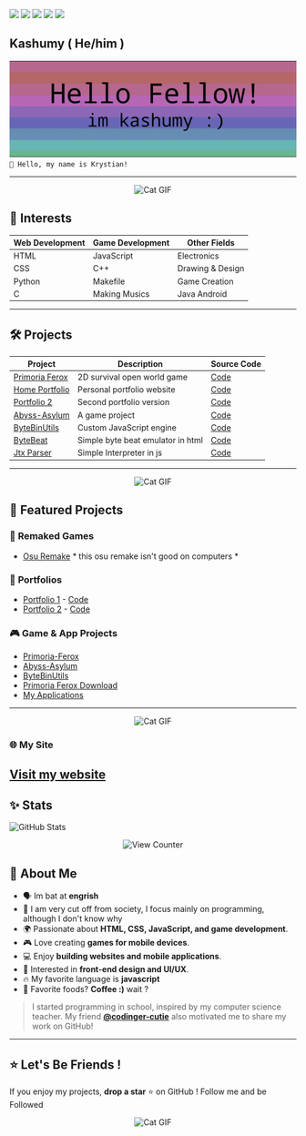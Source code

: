    

<img src="https://user-images.githubusercontent.com/74038190/213844263-a8897a51-32f4-4b3b-b5c2-e1528b89f6f3.png" width="50px" /> <img src="https://user-images.githubusercontent.com/74038190/213844263-a8897a51-32f4-4b3b-b5c2-e1528b89f6f3.png" width="50px" /> <img src="https://user-images.githubusercontent.com/74038190/213844263-a8897a51-32f4-4b3b-b5c2-e1528b89f6f3.png" width="50px" /> <img src="https://user-images.githubusercontent.com/74038190/213844263-a8897a51-32f4-4b3b-b5c2-e1528b89f6f3.png" width="50px" /> <img src="https://user-images.githubusercontent.com/74038190/213844263-a8897a51-32f4-4b3b-b5c2-e1528b89f6f3.png" width="50px" />
## Kashumy    ( He/him ) &nbsp;  

 
![Profile Banner](https://raw.githubusercontent.com/Kashumy/Kashumy/refs/heads/main/kashumy.gif)
```👋 Hello, my name is Krystian!```

---
<p align="center">
 <img src="https://i.pinimg.com/originals/3d/74/21/3d7421c1fffa6c599322c9757c6c3495.gif" alt="Cat GIF">  
    
</p>

## 🚀 Interests

| Web Development | Game Development | Other Fields |
|----------------|----------------|-------------|
| HTML | JavaScript | Electronics |
| CSS | C++ | Drawing & Design |
| Python | Makefile | Game Creation |
| C | Making Musics | Java Android|

---



## 🛠 Projects

| Project | Description | Source Code |
|---------|-------------|-------------|
| [Primoria Ferox](https://kashumy.github.io/Primoria-Ferox-Latest) | 2D survival open world game| [Code](https://github.com/Kashumy/Primoria-Ferox-Latest) |
| [Home Portfolio](https://github.com/Kashumy) | Personal portfolio website | [Code](https://github.com/Kashumy) |
| [Portfolio 2](https://github.com/Kashumy/portfolio) | Second portfolio version | [Code](https://github.com/Kashumy/portfolio) |
| [Abyss-Asylum](https://github.com/Kashumy/Abyss-Asylum/) | A game project | [Code](https://github.com/Kashumy/Abyss-Asylum/) |
| [ByteBinUtils](https://github.com/Kashumy/ByteBinUtils) | Custom JavaScript engine | [Code](https://github.com/Kashumy/ByteBinUtils) |
| [ByteBeat](https://kashumy.github.io/ByteBeat/) | Simple byte beat emulator in html| [Code](https://github.com/Kashumy/ByteBeat) |
| [Jtx Parser](https://kashumy.github.io/jtxMini/) | Simple Interpreter in js | [Code](https://github.com/Kashumy/jtxMini)


---
<p align="center">
  <img src="https://media.tenor.com/m2dJfLqYgcsAAAAM/maxwell-maxwell-gif.gif" alt="Cat GIF">
</p>

## 🎉 Featured Projects

### 🎵 **Remaked Games**
- [Osu Remake](https://github.com/Kashumy/OSUFinalBoss) * this osu remake isn't good on computers *

### 💼 **Portfolios**
- [Portfolio 1](https://kashumy.github.io/) - [Code](https://github.com/Kashumy/kashumy.github.io/)
- [Portfolio 2](https://kashumy.github.io/portfoilo) - [Code](https://github.com/Kashumy/portfoilo)

### 🎮 **Game & App Projects**
- [Primoria-Ferox](https://github.com/Kashumy/Primoria-Ferox-Latest)
- [Abyss-Asylum](https://github.com/Kashumy/Abyss-Asylum/)
- [ByteBinUtils](https://github.com/Kashumy/ByteBinUtils)
- [Primoria Ferox Download](https://github.com/Kashumy/Primoria-Ferox-Download)
- [My Applications](https://kashumy.github.io/My_aplications/Index.html)

---
<p align="center">
  <img src="https://media4.giphy.com/media/l4FGn9OKY4rQLpk1a/giphy.gif?cid=6c09b952pspbaxxcfnjx15pa4z39bk5ic0hc4o2nw35os01w&ep=v1_internal_gif_by_id&rid=giphy.gif&ct=g" alt="Cat GIF">
</p>


### 🌐 My Site
[Visit my website](https://kashumy.github.io)  
--- 
## ✨ Stats
![GitHub Stats](https://github-readme-stats.vercel.app/api?username=Kashumy&show_icons=true&theme=radical)
<p align="center">
  <img src="https://komarev.com/ghpvc/?username=Kashumy&label=Profile%20Views&color=blue&style=flat" alt="View Counter">
</p>

## 📌 About Me
- 🗣️ Im bat at **engrish**
- 💫 I am very cut off from society, I focus mainly on programming, although I don't know why 
- 🌍 Passionate about **HTML, CSS, JavaScript, and game development**.
- 🎮 Love creating **games for mobile devices**.
- 💻 Enjoy **building websites and mobile applications**.
- 🎨 Interested in **front-end design and UI/UX**.
- 🔥 My favorite language is **javascript**
- 🍉 Favorite foods? **Coffee :)** wait ?  

> I started programming in school, inspired by my computer science teacher. My friend **[@codinger-cutie](https://github.com/codinger-cutie)** also motivated me to share my work on GitHub!

---

## ⭐ Let's Be Friends !
If you enjoy my projects, **drop a star** ⭐ on GitHub ! 
Follow me and be Followed  
<p align="center">
  <img src="https://media.tenor.com/yNMGjXsoYGUAAAAM/cat-cats.gif" alt="Cat GIF">
</p>
